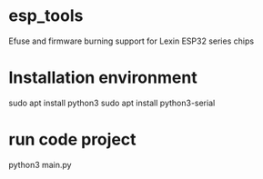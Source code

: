 # esp_tools
Efuse and firmware burning support for Lexin ESP32 series chips

# Installation environment 
sudo apt install python3
sudo apt install python3-serial

# run code project
python3 main.py
